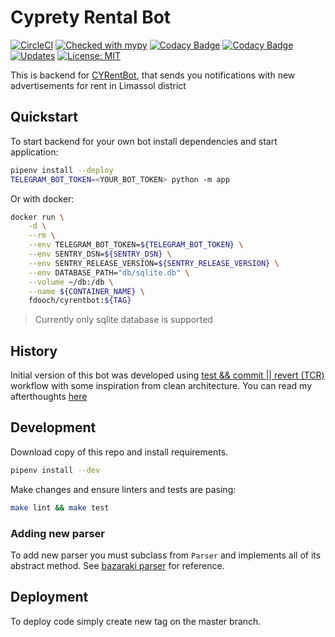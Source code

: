 # Cyprety Rental Bot

[![CircleCI](https://circleci.com/gh/unmade/cyprety-rental-bot.svg?style=svg)](https://circleci.com/gh/unmade/cyprety-rental-bot)
[![Checked with mypy](http://www.mypy-lang.org/static/mypy_badge.svg)](http://mypy-lang.org/)
[![Codacy Badge](https://api.codacy.com/project/badge/Grade/8d8a56d77fd9400cb72bf6a8e6d4fc86)](https://app.codacy.com/app/unmade/cyprety-rental-bot?utm_source=github.com&utm_medium=referral&utm_content=unmade/cyprety-rental-bot&utm_campaign=Badge_Grade_Dashboard)
[![Codacy Badge](https://api.codacy.com/project/badge/Coverage/8d61f7e2374e456db5933a8b18666b44)](https://www.codacy.com/app/unmade/cyprety-rental-bot?utm_source=github.com&utm_medium=referral&utm_content=unmade/cyprety-rental-bot&utm_campaign=Badge_Coverage)
[![Updates](https://pyup.io/repos/github/unmade/cyprety-rental-bot/shield.svg)](https://pyup.io/repos/github/unmade/cyprety-rental-bot/)
[![License: MIT](https://img.shields.io/badge/License-MIT-blue.svg)](LICENSE.md)

This is backend for [CYRentBot](https://telegram.me/RentTestBot),
that sends you notifications with new advertisements for rent in Limassol district

## Quickstart

To start backend for your own bot install dependencies and start application:

```bash
pipenv install --deploy
TELEGRAM_BOT_TOKEN=<YOUR_BOT_TOKEN> python -m app
```

Or with docker:

```bash
docker run \
    -d \
    --rm \
    --env TELEGRAM_BOT_TOKEN=${TELEGRAM_BOT_TOKEN} \
    --env SENTRY_DSN=${SENTRY_DSN} \
    --env SENTRY_RELEASE_VERSION=${SENTRY_RELEASE_VERSION} \
    --env DATABASE_PATH="db/sqlite.db" \
    --volume ~/db:/db \
    --name ${CONTAINER_NAME} \
    fdooch/cyrentbot:${TAG}
```

> Currently only sqlite database is supported

## History

Initial version of this bot was developed using
[test && commit || revert (TCR)]((https://medium.com/@kentbeck_7670/test-commit-revert-870bbd756864))
workflow with some inspiration from clean architecture. You can read my afterthoughts [here](docs/afterthoughts.md)

## Development

Download copy of this repo and install requirements.

```bash
pipenv install --dev
```

Make changes and ensure linters and tests are pasing:
```bash
make lint && make test
```

### Adding new parser

To add new parser you must subclass from `Parser` and implements all of its abstract method.
See [bazaraki parser](app/parsers.py) for reference.

## Deployment

To deploy code simply create new tag on the master branch.
